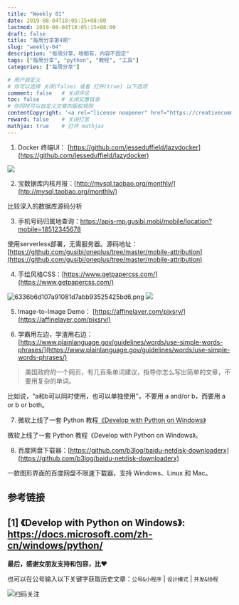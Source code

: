 ```yaml
---
title: "Weekly 01"
date: 2019-08-04T18:05:15+08:00
lastmod: 2019-08-04T18:05:15+08:00
draft: false
title: "每周分享第4期"
slug: "weekly-04"
description: "每周分享，啥都有，内容不固定"
tags: ["每周分享", "python", "教程", "工具"]
categories: ["每周分享"]

# 用户自定义
# 你可以选择 关闭(false) 或者 打开(true) 以下选项
comment: false   # 关闭评论
toc: false       # 关闭文章目录
# 你同样可以自定义文章的版权规则
contentCopyright: '<a rel="license noopener" href="https://creativecommons.org/licenses/by-nc-nd/4.0/" target="_blank">CC BY-NC-ND 4.0</a>'
reward: false	 # 关闭打赏
mathjax: true    # 打开 mathjax
---
```


1. Docker 终端UI： [https://github.com/jesseduffield/lazydocker](htps://github.com/jesseduffield/lazydocker)

![](http://media.gusibi.mobi/demo3.gif)

2. 宝数据库内核月报：[http://mysql.taobao.org/monthly/](htp://mysql.taobao.org/monthly/)

比较深入的数据库源码分析

3. 手机号码归属地查询：https://apis-mp.gusibi.mobi/mobile/location?mobile=18512345678

使用serverless部署，无需服务器。源码地址：[https://github.com/gusibi/oneplus/tree/master/mobile-attribution](https://github.com/gusibi/oneplus/tree/master/mobile-attribution)


4. 手绘风格CSS：[https://www.getpapercss.com/](https://www.getpapercss.com/)

![6336b6d107a91081d7abb93525425bd6.png](evernotecid://49E50F6F-983A-4D9E-90FA-7763241410D1/appyinxiangcom/8460937/ENResource/p5740)
![](http://media.gusibi.mobi/%E6%89%8B%E7%BB%98css.png)

5. Image-to-Image Demo： [https://affinelayer.com/pixsrv/](https://affinelayer.com/pixsrv/)

6. 学霸用左边，学渣用右边：[https://www.plainlanguage.gov/guidelines/words/use-simple-words-phrases/](https://www.plainlanguage.gov/guidelines/words/use-simple-words-phrases/)

> 美国政府的一个网页，有几百条单词建议，指导你怎么写出简单的文章，不要用复杂的单词。

比如说，“a和b可以同时使用，也可以单独使用”，不要用 a and/or b，而要用 a or b or both。

7. 微软上线了一套 Python 教程[《Develop with Python on Windows》](https://docs.microsoft.com/zh-cn/windows/python/)

微软上线了一套 Python 教程《Develop with Python on Windows》。

8. 百度网盘下载器：[https://github.com/b3log/baidu-netdisk-downloaderx](https://github.com/b3log/baidu-netdisk-downloaderx)

 一款图形界面的百度网盘不限速下载器，支持 Windows、Linux 和 Mac。 


## 参考链接

[1] 《Develop with Python on Windows》: https://docs.microsoft.com/zh-cn/windows/python/
------


**最后，感谢女朋友支持和包容，比❤️**

也可以在公号输入以下关键字获取历史文章：`公号&小程序` | `设计模式` | `并发&协程`

![扫码关注](http://media.gusibi.mobi/zHqNew3j1brVxSoTkjOerslhnB_ZpchcOXf60lFUxiZ5YtnCHs5HrJNOP14go6Ea)
